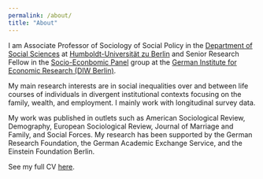 ```yaml
---
permalink: /about/
title: "About"
---
```


I am Associate Professor of Sociology of Social Policy in the [Department of Social Sciences](https://www.sowi.hu-berlin.de/en/index.html?set_language=en) at [Humboldt-Universität zu Berlin](https://www.hu-berlin.de/en?set_language=en) and Senior Research Fellow in the [Socio-Econbomic Panel](https://www.diw.de/en/diw_01.c.615551.en/research_infrastructure__socio-economic_panel__soep.html) group at the [German Institute for Economic Research (DIW Berlin)](https://www.diw.de/en). 

My main research interests are in social inequalities over and between life courses of individuals in divergent institutional contexts focusing on the family, wealth, and employment. I mainly work with longitudinal survey data. 

My work was published in outlets such as American Sociological Review, Demography, European Sociological Review, Journal of Marriage and Family, and Social Forces. My research has been supported by the German Research Foundation, the German Academic Exchange Service, and the Einstein Foundation Berlin.

See my full CV [here](https://box.hu-berlin.de/f/9f15157304624b29b2c9/?dl=1).